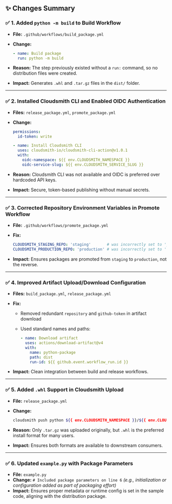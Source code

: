 ## ✨ Changes Summary

### ✅ 1. **Added `python -m build` to Build Workflow**

* **File:** `.github/workflows/build_package.yml`
* **Change:**

  ```yaml
  - name: Build package
    run: python -m build
  ```
* **Reason:** The step previously existed without a `run:` command, so no distribution files were created.
* **Impact:** Generates `.whl` and `.tar.gz` files in the `dist/` folder.

---

### ✅ 2. **Installed Cloudsmith CLI and Enabled OIDC Authentication**

* **Files:** `release_package.yml`, `promote_package.yml`
* **Change:**

  ```yaml
  permissions:
    id-token: write

  - name: Install Cloudsmith CLI
    uses: cloudsmith-io/cloudsmith-cli-action@v1.0.1
    with:
      oidc-namespace: ${{ env.CLOUDSMITH_NAMESPACE }}
      oidc-service-slug: ${{ env.CLOUDSMITH_SERVICE_SLUG }}
  ```
* **Reason:** Cloudsmith CLI was not available and OIDC is preferred over hardcoded API keys.
* **Impact:** Secure, token-based publishing without manual secrets.

---

### ✅ 3. **Corrected Repository Environment Variables in Promote Workflow**

* **File:** `.github/workflows/promote_package.yml`
* **Fix:**

  ```yaml
  CLOUDSMITH_STAGING_REPO: 'staging'       # was incorrectly set to 'production'
  CLOUDSMITH_PRODUCTION_REPO: 'production' # was incorrectly set to 'staging'
  ```
* **Impact:** Ensures packages are promoted from `staging` to `production`, not the reverse.

---

### ✅ 4. **Improved Artifact Upload/Download Configuration**

* **Files:** `build_package.yml`, `release_package.yml`
* **Fix:**

  * Removed redundant `repository` and `github-token` in artifact download
  * Used standard names and paths:

    ```yaml
    - name: Download artifact
      uses: actions/download-artifact@v4
      with:
        name: python-package
        path: dist
        run-id: ${{ github.event.workflow_run.id }}
    ```
* **Impact:** Clean integration between build and release workflows.

---

### ✅ 5. **Added `.whl` Support in Cloudsmith Upload**

* **File:** `release_package.yml`
* **Change:**

  ```bash
  cloudsmith push python ${{ env.CLOUDSMITH_NAMESPACE }}/${{ env.CLOUDSMITH_REPOSITORY }} dist/*.whl dist/*.tar.gz --republish
  ```
* **Reason:** Only `.tar.gz` was uploaded originally, but `.whl` is the preferred install format for many users.
* **Impact:** Ensures both formats are available to downstream consumers.

---

### ✅ 6. **Updated `example.py` with Package Parameters**

* **File:** `example.py`
* **Change:**
  `# Included package parameters on line 6`
  *(e.g., initialization or configuration added as part of packaging effort)*
* **Impact:** Ensures proper metadata or runtime config is set in the sample code, aligning with the distribution package.